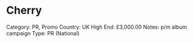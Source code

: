# Cherry

Category: PR, Promo
Country: UK
High End: £3,000.00
Notes: p/m album campaign
Type: PR (National)